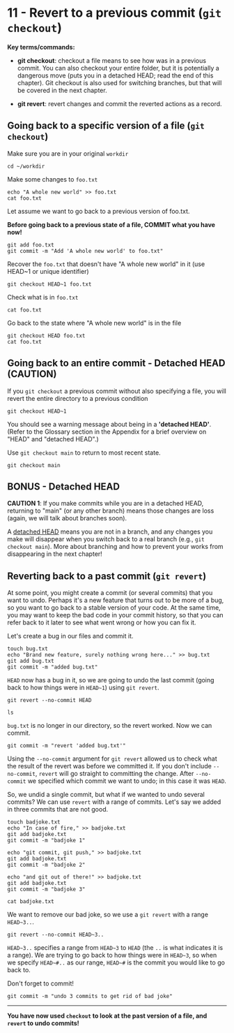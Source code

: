 # 11 - Revert to a previous commit (`git checkout`)

**Key terms/commands:**

* **git checkout**: checkout a file means to see how was in a previous commit. You can also checkout your entire folder, but it is potentially a dangerous move (puts you in a detached HEAD; read the end of this chapter). Git checkout is also used for switching branches, but that will be covered in the next chapter.

* **git revert**: revert changes and commit the reverted actions as a record.

## Going back to a specific version of a file (`git checkout`)

Make sure you are in your original `workdir`
```
cd ~/workdir
```

Make some changes to `foo.txt`

```
echo "A whole new world" >> foo.txt
cat foo.txt
```


Let assume we want to go back to a previous version of foo.txt.

**Before going back to a previous state of a file, COMMIT what you have now!**

```
git add foo.txt
git commit -m "Add 'A whole new world' to foo.txt"
```

Recover the `foo.txt` that doesn't have "A whole new world" in it (use HEAD~1 or unique identifier)

```
git checkout HEAD~1 foo.txt
```

Check what is in `foo.txt`

```
cat foo.txt
```

Go back to the state where "A whole new world" is in the file

```
git checkout HEAD foo.txt
cat foo.txt
```

## Going back to an entire commit - Detached HEAD (CAUTION)

If you `git checkout` a previous commit without also specifying a file, you will revert the entire directory to a previous condition

```
git checkout HEAD~1
```

You should see a warning message about being in a **'detached HEAD'**. (Refer to the Glossary section in the Appendix for a brief overview on "HEAD" and "detached HEAD".)

Use `git checkout main` to return to most recent state.

```
git checkout main
```

## BONUS - Detached HEAD

**CAUTION 1**: If you make commits while you are in a detached HEAD, returning to "main" (or any other branch)  means those changes are loss (again, we will talk about branches soon).

A [detached HEAD](https://www.git-tower.com/learn/git/faq/detached-head-when-checkout-commit) means you are not in a branch, and any changes you make will disappear when you switch back to a real branch (e.g., `git checkout main`). More about branching and how to prevent your works from disappearing in the next chapter!

## Reverting back to a past commit (`git revert`)

At some point, you might create a commit (or several commits) that you want to undo.
Perhaps it's a new feature that turns out to be more of a bug, so you want to go back to a stable version of your code.
At the same time, you may want to keep the bad code in your commit history, so that you can refer back to it later to see what went wrong or how you can fix it.

Let's create a bug in our files and commit it.

```
touch bug.txt
echo "Brand new feature, surely nothing wrong here..." >> bug.txt
git add bug.txt
git commit -m "added bug.txt"
```

`HEAD` now has a bug in it, so we are going to undo the last commit (going back to how things were in `HEAD~1`) using `git revert`.

```
git revert --no-commit HEAD
```

```
ls
```

`bug.txt` is no longer in our directory, so the revert worked. Now we can commit.

```
git commit -m "revert 'added bug.txt'"
```

Using the `--no-commit` argument for `git revert` allowed us to check what the result of the revert was before we committed it. If you don't include `--no-commit`, `revert` will go straight to committing the change.
After `--no-commit` we specified which commit we want to undo; in this case it was `HEAD`.

So, we undid a single commit, but what if we wanted to undo several commits?
We can use `revert` with a range of commits.
Let's say we added in three commits that are not good.

```
touch badjoke.txt
echo "In case of fire," >> badjoke.txt
git add badjoke.txt
git commit -m "badjoke 1"
```

```
echo "git commit, git push," >> badjoke.txt
git add badjoke.txt
git commit -m "badjoke 2"
```

```
echo "and git out of there!" >> badjoke.txt
git add badjoke.txt
git commit -m "badjoke 3"
```

```
cat badjoke.txt
```

We want to remove our bad joke, so we use a `git revert` with a range `HEAD~3..`.

```
git revert --no-commit HEAD~3..
```

`HEAD~3..` specifies a range from `HEAD~3` to `HEAD` (the `..` is what indicates it is a range). We are trying to go back to how things were in `HEAD~3`, so when we specify `HEAD~#..` as our range, `HEAD~#` is the commit you would like to go back to.

Don't forget to commit!
```
git commit -m "undo 3 commits to get rid of bad joke"
```


***
**You have now used `checkout` to look at the past version of a file, and `revert` to undo commits!**
